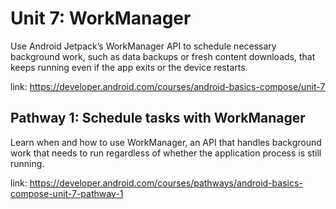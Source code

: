 # Unit 7: WorkManager

Use Android Jetpack’s WorkManager API to schedule necessary background work, such as data backups or fresh content downloads, that keeps running even if the app exits or the device restarts.

link: https://developer.android.com/courses/android-basics-compose/unit-7

## Pathway 1: Schedule tasks with WorkManager

Learn when and how to use WorkManager, an API that handles background work that needs to run regardless of whether the application process is still running.

link: https://developer.android.com/courses/pathways/android-basics-compose-unit-7-pathway-1
